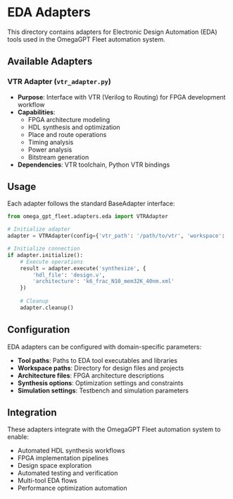# EDA Adapters

This directory contains adapters for Electronic Design Automation (EDA) tools used in the OmegaGPT Fleet automation system.

## Available Adapters

### VTR Adapter (`vtr_adapter.py`)
- **Purpose**: Interface with VTR (Verilog to Routing) for FPGA development workflow
- **Capabilities**: 
  - FPGA architecture modeling
  - HDL synthesis and optimization
  - Place and route operations
  - Timing analysis
  - Power analysis
  - Bitstream generation
- **Dependencies**: VTR toolchain, Python VTR bindings

## Usage

Each adapter follows the standard BaseAdapter interface:

```python
from omega_gpt_fleet.adapters.eda import VTRAdapter

# Initialize adapter
adapter = VTRAdapter(config={'vtr_path': '/path/to/vtr', 'workspace': '/path/to/workspace'})

# Initialize connection
if adapter.initialize():
    # Execute operations
    result = adapter.execute('synthesize', {
        'hdl_file': 'design.v',
        'architecture': 'k6_frac_N10_mem32K_40nm.xml'
    })
    
    # Cleanup
    adapter.cleanup()
```

## Configuration

EDA adapters can be configured with domain-specific parameters:

- **Tool paths**: Paths to EDA tool executables and libraries
- **Workspace paths**: Directory for design files and projects
- **Architecture files**: FPGA architecture descriptions
- **Synthesis options**: Optimization settings and constraints
- **Simulation settings**: Testbench and simulation parameters

## Integration

These adapters integrate with the OmegaGPT Fleet automation system to enable:

- Automated HDL synthesis workflows
- FPGA implementation pipelines
- Design space exploration
- Automated testing and verification
- Multi-tool EDA flows
- Performance optimization automation